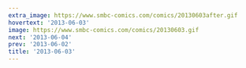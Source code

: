 ```yaml
---
extra_image: https://www.smbc-comics.com/comics/20130603after.gif
hovertext: '2013-06-03'
image: https://www.smbc-comics.com/comics/20130603.gif
next: '2013-06-04'
prev: '2013-06-02'
title: '2013-06-03'
---
```

